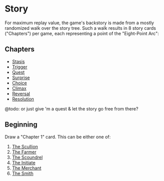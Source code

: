 # Story

For maximum replay value, the game's backstory is made from a mostly randomized 
walk over the story tree. Such a walk results in 8 story cards ("Chapters") per 
game, each representing a point of the "Eight-Point Arc":

## Chapters

- [Stasis](Story/1_Stasis.md)
- [Trigger](Story/2_Trigger.md)
- [Quest](Story/3_Quest.md)
- [Surprise](Story/4_Surprise.md)
- [Choice](Story/5_Choice.md)
- [Climax](Story/6_Climax.md)
- [Reversal](Story/7_Reversal.md)
- [Resolution](Story/8_Resolution.md)

@todo: or just give 'm a quest & let the story go free from there?

## Beginning

Draw a "Chapter 1" card. This can be either one of:

1. [The Scullion](Story/1_Stasis.md#the-scullion)
1. [The Farmer](Story/1_Stasis.md#the-farmer)
1. [The Scoundrel](Story/1_Stasis.md#the-scoundrel)
1. [The Initiate](Story/1_Stasis.md#the-initiate)
1. [The Merchant](Story/1_Stasis.md#the-merchant)
1. [The Smith](Story/1_Stasis.md#the-smith)
